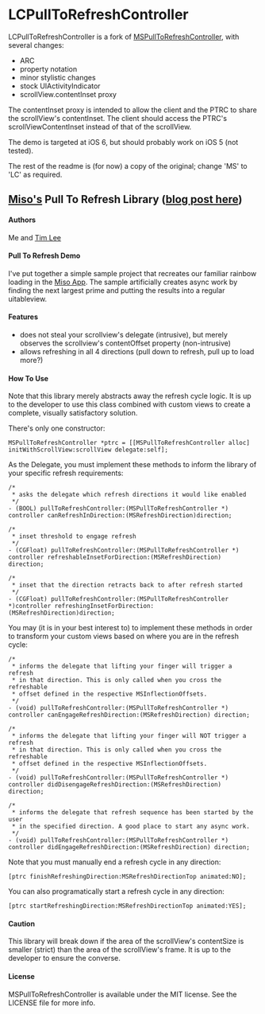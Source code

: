 # LCPullToRefreshController

LCPullToRefreshController is a fork of [MSPullToRefreshController](https://github.com/bogardon/MSPullToRefreshController), with several changes:

* ARC
* property notation
* minor stylistic changes
* stock UIActivityIndicator
* scrollView.contentInset proxy

The contentInset proxy is intended to allow the client and the PTRC to share the scrollView's contentInset.
The client should access the PTRC's scrollViewContentInset instead of that of the scrollView.

The demo is targeted at iOS 6, but should probably work on iOS 5 (not tested).

The rest of the readme is (for now) a copy of the original; change 'MS' to 'LC' as required.

## [Miso's](http://gomiso.com) Pull To Refresh Library ([blog post here](http://blog.gomiso.com/2012/03/22/yet-another-pull-to-refresh-library/))

#### Authors
Me and [Tim Lee](https://github.com/timothy1ee)

#### Pull To Refresh Demo
I've put together a simple sample project that recreates our familiar rainbow loading in the [Miso App](http://itunes.apple.com/us/app/miso-social-tv/id352823603?mt=8).
The sample artificially creates async work by finding the next largest prime and putting the results into a regular uitableview.

#### Features
* does not steal your scrollview's delegate (intrusive), but merely observes the scrollview's contentOffset property (non-intrusive)
* allows refreshing in all 4 directions (pull down to refresh, pull up to load more?)

#### How To Use
Note that this library merely abstracts away the refresh cycle logic. It is up to the developer to use this class combined with custom views to create a complete, visually satisfactory solution.

There's only one constructor:

	MSPullToRefreshController *ptrc = [[MSPullToRefreshController alloc] initWithScrollView:scrollView delegate:self];

As the Delegate, you must implement these methods to inform the library of your specific refresh requirements:
	
	/*
	 * asks the delegate which refresh directions it would like enabled
	 */
	- (BOOL) pullToRefreshController:(MSPullToRefreshController *) controller canRefreshInDirection:(MSRefreshDirection)direction;

	/*
	 * inset threshold to engage refresh
	 */
	- (CGFloat) pullToRefreshController:(MSPullToRefreshController *) controller refreshableInsetForDirection:(MSRefreshDirection) direction;

	/*
	 * inset that the direction retracts back to after refresh started
	 */
	- (CGFloat) pullToRefreshController:(MSPullToRefreshController *)controller refreshingInsetForDirection:(MSRefreshDirection)direction;

You may (it is in your best interest to) to implement these methods in order to transform your custom views based on where you are in the refresh cycle:

	/*
	 * informs the delegate that lifting your finger will trigger a refresh
	 * in that direction. This is only called when you cross the refreshable
	 * offset defined in the respective MSInflectionOffsets.
	 */
	- (void) pullToRefreshController:(MSPullToRefreshController *) controller canEngageRefreshDirection:(MSRefreshDirection) direction;

	/*
	 * informs the delegate that lifting your finger will NOT trigger a refresh
	 * in that direction. This is only called when you cross the refreshable
	 * offset defined in the respective MSInflectionOffsets.
	 */
	- (void) pullToRefreshController:(MSPullToRefreshController *) controller didDisengageRefreshDirection:(MSRefreshDirection) direction;

	/*
	 * informs the delegate that refresh sequence has been started by the user
	 * in the specified direction. A good place to start any async work.
	 */
	- (void) pullToRefreshController:(MSPullToRefreshController *) controller didEngageRefreshDirection:(MSRefreshDirection) direction;

Note that you must manually end a refresh cycle in any direction:

	[ptrc finishRefreshingDirection:MSRefreshDirectionTop animated:NO];

You can also programatically start a refresh cycle in any direction:

	[ptrc startRefreshingDirection:MSRefreshDirectionTop animated:YES];

#### Caution

This library will break down if the area of the scrollView's contentSize is smaller (strict) than the area of the scrollView's frame. It is up to the developer to ensure the converse.

#### License

MSPullToRefreshController is available under the MIT license. See the LICENSE file for more info.
